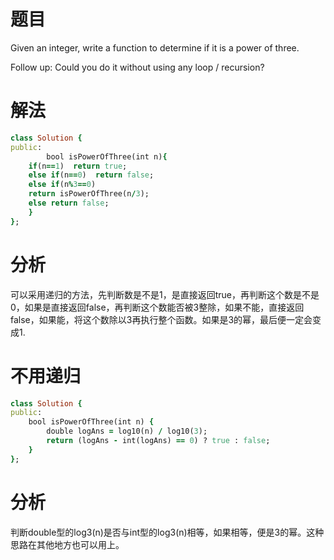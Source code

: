# 题目
Given an integer, write a function to determine if it is a power of three.

Follow up:
Could you do it without using any loop / recursion?
# 解法

```ruby
class Solution {
public:
        bool isPowerOfThree(int n){
    if(n==1)  return true;
    else if(n==0)  return false;
    else if(n%3==0)
    return isPowerOfThree(n/3);
    else return false;
    }
};

```
# 分析
可以采用递归的方法，先判断数是不是1，是直接返回true，再判断这个数是不是0，如果是直接返回false，再判断这个数能否被3整除，如果不能，直接返回false，如果能，将这个数除以3再执行整个函数。如果是3的幂，最后便一定会变成1.
# 不用递归

```ruby
class Solution {
public:
    bool isPowerOfThree(int n) {
        double logAns = log10(n) / log10(3);
        return (logAns - int(logAns) == 0) ? true : false;
    }
};

```
# 分析
判断double型的log3(n)是否与int型的log3(n)相等，如果相等，便是3的幂。这种思路在其他地方也可以用上。
